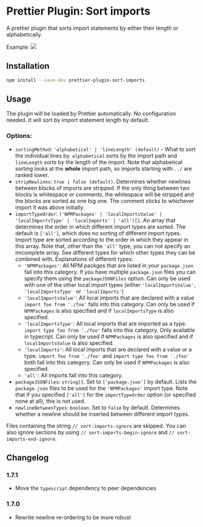 # Prettier Plugin: Sort imports

A prettier plugin that sorts import statements by either their length or alphabetically.

Example:
![](./images/transform.png)

## Installation

```sh
npm install --save-dev prettier-plugin-sort-imports
```

## Usage

The plugin will be loaded by Prettier automatically. No configuration needed. It will sort by import statement length by default.

### Options:

-   `sortingMethod`: `'alphabetical' | 'lineLength' (default)` - What to sort the individual lines by. `alphabetical` sorts by the import path and `lineLength` sorts by the length of the import. Note that alphabetical sorting looks at the **whole** import path, so imports starting with `../` are ranked lower.
-   `stripNewlines`: `true | false (default)`. Determines whether newlines between blocks of imports are stripped. If the only thing between two blocks is whitespace or comments, the whitespace will be stripped and the blocks are sorted as one big one. The comment sticks to whichever import it was above initially.
-   `importTypeOrder`: `('NPMPackages' | 'localImportsValue' | 'localImportsType' | 'localImports' | 'all')[]`. An array that determines the order in which different import types are sorted. The default is `['all']`, which does no sorting of different import types. Import type are sorted according to the order in which they appear in this array. Note that, other than the `'all'` type, you can not specify an imcomplete array. See different types for which other types they can be combined with. Explanations of different types:
    -   `'NPMPackages'`: All NPM packges that are listed in your `package.json` fall into this category. If you have multiple `package.json` files you can specify them using the `packageJSONFiles` option. Can only be used with one of the other local import types (either `'localImportsValue', 'localImportsType' `or` 'localImports'`)
    -   `'localImportsValue'`: All local imports that are declared with a value `import foo from './foo'` falls into this category. Can only be used if `NPMPackages` is also specified and if `localImportsType` is also specified.
    -   `'localImportsType'`: All local imports that are imported as a type. `import type foo from './foo'` falls into this category. Only available in typecript. Can only be used if `NPMPackages` is also specified and if `localImportsValue` is also specified.
    -   `'localImports'`: All local imports that are declared with a value or a type. `import foo from './foo'` and `import type foo from './foo'` both fall into this category. Can only be used if `NPMPackages` is also specified.
    -   `'all'`: All imports fall into this category.
-   `packageJSONFiles`: `string[]`. Set to `['package.json']` by default. Lists the `package.json` files to be used for the `'NPMPackages'` import type. Note that if you specified `['all']` for the `importTypeOrder` option (or specified none at all), this is not used.
-   `newlineBetweenTypes`: `boolean`. Set to `false` by default. Determines whether a newline should be inserted between different import types.

Files containing the string `// sort-imports-ignore` are skipped. You can also ignore sections by using `// sort-imports-begin-ignore` and `// sort-imports-end-ignore`.

## Changelog

### 1.7.1

-   Move the `typescript` dependency to peer dependencies

### 1.7.0

-   Rewrite newline re-ordering to be more robust
